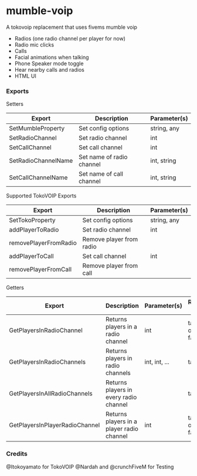 # mumble-voip

A tokovoip replacement that uses fivems mumble voip

- Radios (one radio channel per player for now)
- Radio mic clicks
- Calls
- Facial animations when talking
- Phone Speaker mode toggle
- Hear nearby calls and radios
- HTML UI

### Exports
Setters
 
| Export              | Description               | Parameter(s) |
|---------------------|---------------------------|--------------|
| SetMumbleProperty   | Set config options        | string, any  |
| SetRadioChannel     | Set radio channel         | int          |
| SetCallChannel      | Set call channel          | int          |
| SetRadioChannelName | Set name of radio channel | int, string  |
| SetCallChannelName  | Set name of call channel  | int, string  |

Supported TokoVOIP Exports

| Export                | Description              | Parameter(s) |
|-----------------------|--------------------------|--------------|
| SetTokoProperty       | Set config options       | string, any  |
| addPlayerToRadio      | Set radio channel        | int          |
| removePlayerFromRadio | Remove player from radio |              |
| addPlayerToCall       | Set call channel         | int          |
| removePlayerFromCall  | Remove player from call  |              |

Getters

| Export                         | Description                               | Parameter(s)  | Return type    |   |
|--------------------------------|-------------------------------------------|---------------|----------------|---|
| GetPlayersInRadioChannel       | Returns players in a radio channel        | int           | table or false |   |
| GetPlayersInRadioChannels      | Returns players in radio channels         | int, int, ... | table          |   |
| GetPlayersInAllRadioChannels   | Returns players in every radio channel    |               | table          |   |
| GetPlayersInPlayerRadioChannel | Returns players in a player radio channel | int           | table or false |   |

### Credits

@Itokoyamato for TokoVOIP 
@Nardah and @crunchFiveM for Testing
